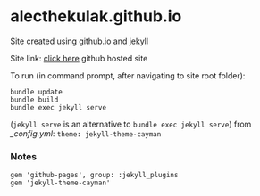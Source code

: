 # alecthekulak.github.io
Site created using github.io and jekyll

Site link: [click here](https://alecthekulak.github.io/)
github hosted site

To run (in command prompt, after navigating to site root folder):
```
bundle update
bundle build
bundle exec jekyll serve
```
(`jekyll serve` is an alternative to `bundle exec jekyll serve`)
from *_config.yml*: `theme: jekyll-theme-cayman`


### Notes
```
gem 'github-pages', group: :jekyll_plugins
gem 'jekyll-theme-cayman'
```
